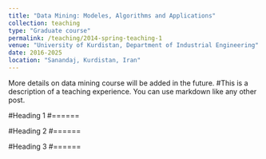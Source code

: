 ```yaml
---
title: "Data Mining: Modeles, Algorithms and Applications"
collection: teaching
type: "Graduate course"
permalink: /teaching/2014-spring-teaching-1
venue: "University of Kurdistan, Department of Industrial Engineering"
date: 2016-2025
location: "Sanandaj, Kurdistan, Iran"
---
```


More details on data mining course will be added in the future. 
#This is a description of a teaching experience. You can use markdown like any other post.

#Heading 1
#======

#Heading 2
#======

#Heading 3
#======
